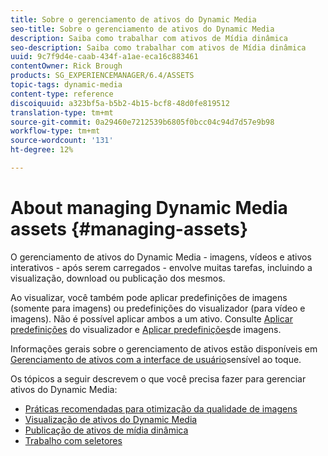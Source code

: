 ```yaml
---
title: Sobre o gerenciamento de ativos do Dynamic Media
seo-title: Sobre o gerenciamento de ativos do Dynamic Media
description: Saiba como trabalhar com ativos de Mídia dinâmica
seo-description: Saiba como trabalhar com ativos de Mídia dinâmica
uuid: 9c7f9d4e-caab-434f-a1ae-eca16c883461
contentOwner: Rick Brough
products: SG_EXPERIENCEMANAGER/6.4/ASSETS
topic-tags: dynamic-media
content-type: reference
discoiquuid: a323bf5a-b5b2-4b15-bcf8-48d0fe819512
translation-type: tm+mt
source-git-commit: 0a29460e7212539b6805f0bcc04c94d7d57e9b98
workflow-type: tm+mt
source-wordcount: '131'
ht-degree: 12%

---
```



# About managing Dynamic Media assets {#managing-assets}

O gerenciamento de ativos do Dynamic Media - imagens, vídeos e ativos interativos - após serem carregados - envolve muitas tarefas, incluindo a visualização, download ou publicação dos mesmos.

Ao visualizar, você também pode aplicar predefinições de imagens (somente para imagens) ou predefinições do visualizador (para vídeo e imagens). Não é possível aplicar ambos a um ativo. Consulte [Aplicar predefinições](viewer-presets.md) do visualizador e [Aplicar predefinições](image-presets.md)de imagens.

Informações gerais sobre o gerenciamento de ativos estão disponíveis em [Gerenciamento de ativos com a interface de usuário](managing-assets-touch-ui.md)sensível ao toque.

Os tópicos a seguir descrevem o que você precisa fazer para gerenciar ativos do Dynamic Media:

* [Práticas recomendadas para otimização da qualidade de imagens](best-practices-for-optimizing-the-quality-of-your-images.md)
* [Visualização de ativos do Dynamic Media](previewing-assets.md)
* [Publicação de ativos de mídia dinâmica](publishing-dynamicmedia-assets.md)
* [Trabalho com seletores](working-with-selectors.md)

